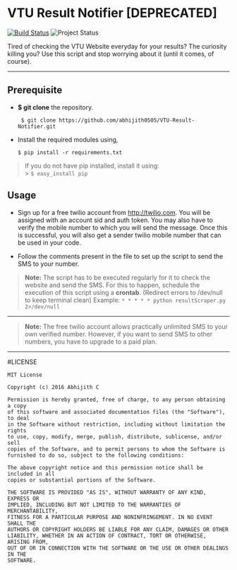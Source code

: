 VTU Result Notifier [DEPRECATED]
===================

[![Build Status](https://travis-ci.org/abhijith0505/VTU-Result-Notifier.svg?branch=master)](https://travis-ci.org/abhijith0505/VTU-Result-Notifier)			![Project Status](https://img.shields.io/badge/Development-Complete-lightgrey.svg)




Tired of checking the VTU Website everyday for your results?
The curiosity killing you?
Use this script and stop worrying about it (until it comes, of course).

----------


Prerequisite
-------------------


* **$ git clone** the repository.

	` $ git clone https://github.com/abhijith0505/VTU-Result-Notifier.git`

* Install the required modules using,

	`$ pip install -r requirements.txt`

> If you do not have pip installed, install it using:  
	> `$ easy_install pip`

 

Usage
-------------------

- Sign up for a free twilio account from http://twilio.com. You will be assigned with an account sid and auth token. You may also have to verify the mobile number to which you will send the message. Once this is successful, you will also get a sender twilio mobile number that can be used in your code.

- Follow the comments present in the file to set up the script to send the SMS to your number.


> **Note:**
        The script has to be executed regularly for it to check the website and send the SMS. For this to happen, schedule the execution of this script using a **crontab**. (Redirect errors to /dev/null to keep terminal clean)
> Example:
> `* * * * * python resultScraper.py 2>/dev/null`

----------
> **Note:**
        The free twilio account allows practically unlimited SMS to your own verified number. However, if you want to send SMS to other numbers, you have to upgrade to a paid plan.


-----

#LICENSE

```
MIT License

Copyright (c) 2016 Abhijith C

Permission is hereby granted, free of charge, to any person obtaining a copy
of this software and associated documentation files (the "Software"), to deal
in the Software without restriction, including without limitation the rights
to use, copy, modify, merge, publish, distribute, sublicense, and/or sell
copies of the Software, and to permit persons to whom the Software is
furnished to do so, subject to the following conditions:

The above copyright notice and this permission notice shall be included in all
copies or substantial portions of the Software.

THE SOFTWARE IS PROVIDED "AS IS", WITHOUT WARRANTY OF ANY KIND, EXPRESS OR
IMPLIED, INCLUDING BUT NOT LIMITED TO THE WARRANTIES OF MERCHANTABILITY,
FITNESS FOR A PARTICULAR PURPOSE AND NONINFRINGEMENT. IN NO EVENT SHALL THE
AUTHORS OR COPYRIGHT HOLDERS BE LIABLE FOR ANY CLAIM, DAMAGES OR OTHER
LIABILITY, WHETHER IN AN ACTION OF CONTRACT, TORT OR OTHERWISE, ARISING FROM,
OUT OF OR IN CONNECTION WITH THE SOFTWARE OR THE USE OR OTHER DEALINGS IN THE
SOFTWARE.

```
